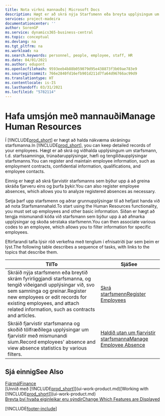 ```yaml
---
title: Nota virkni mannauðs| Microsoft Docs
description: Hægt er að skrá nýja Starfsmenn eða breyta upplýsingum um núverandi starfsmenn, og skrá og greina fjarveru.
services: project-madeira
documentationcenter: ''
author: SorenGP
ms.service: dynamics365-business-central
ms.topic: conceptual
ms.devlang: na
ms.tgt_pltfrm: na
ms.workload: na
ms.search.keywords: personnel, people, employee, staff, HR
ms.date: 04/01/2021
ms.author: edupont
ms.openlocfilehash: 9593eeb4b88b059079d95e438873f3b69ae783e9
ms.sourcegitcommit: 766e2840fd16efb901d211d7fa64d96766ac99d9
ms.translationtype: HT
ms.contentlocale: is-IS
ms.lasthandoff: 03/31/2021
ms.locfileid: "5782114"
---
```

# <a name="manage-human-resources"></a><span data-ttu-id="75ae9-103">Hafa umsjón með mannauði</span><span class="sxs-lookup"><span data-stu-id="75ae9-103">Manage Human Resources</span></span>
<span data-ttu-id="75ae9-104">Í [!INCLUDE[prod_short](includes/prod_short.md)] er hægt að halda nákvæma skráningu starfsmanna.</span><span class="sxs-lookup"><span data-stu-id="75ae9-104">In [!INCLUDE[prod_short](includes/prod_short.md)], you can keep detailed records of your employees.</span></span> <span data-ttu-id="75ae9-105">Hægt er að skrá og viðhalda upplýsingum um starfsmann, t.d. starfssamninga, trúnaðarupplýsingar, hæfi og tengiliðaupplýsingar starfsmanns.</span><span class="sxs-lookup"><span data-stu-id="75ae9-105">You can register and maintain employee information, such as employment contracts, confidential information, qualifications, and employee contacts.</span></span>

<span data-ttu-id="75ae9-106">Einnig er hægt að skrá fjarvistir starfsmanns sem býður upp á að greina skráða fjarveru eins og þurfa þykir.</span><span class="sxs-lookup"><span data-stu-id="75ae9-106">You can also register employee absences, which allows you to analyze registered absences as necessary.</span></span>

<span data-ttu-id="75ae9-107">Setja þarf upp starfsmenn og aðrar grunnupplýsingar til að hefjast handa við að nota Starfsmannahald.</span><span class="sxs-lookup"><span data-stu-id="75ae9-107">To start using the Human Resources functionality, you must set up employees and other basic information.</span></span> <span data-ttu-id="75ae9-108">Síðan er hægt að tengja mismunandi kóða við starfsmann sem býður upp á að afmarka upplýsingar og skoða sérstaka starfsmenn.</span><span class="sxs-lookup"><span data-stu-id="75ae9-108">You can then associate various codes to an employee, which allows you to filter information for specific employees.</span></span>

<span data-ttu-id="75ae9-109">Eftirfarandi tafla lýsir röð verkefna með tenglum í efnisatriði þar sem þeim er lýst.</span><span class="sxs-lookup"><span data-stu-id="75ae9-109">The following table describes a sequence of tasks, with links to the topics that describe them.</span></span>

| <span data-ttu-id="75ae9-110">Til</span><span class="sxs-lookup"><span data-stu-id="75ae9-110">To</span></span> | <span data-ttu-id="75ae9-111">Sjá</span><span class="sxs-lookup"><span data-stu-id="75ae9-111">See</span></span> |
| --- | --- |
| <span data-ttu-id="75ae9-112">Skráið nýja starfsmenn eða breytið skrám fyrirliggjandi starfsmanna, og tengið viðeigandi upplýsingar við, svo sem samninga og greinar.</span><span class="sxs-lookup"><span data-stu-id="75ae9-112">Register new employees or edit records for existing employees, and attach related information, such as contracts and articles.</span></span> |[<span data-ttu-id="75ae9-113">Skrá starfsmenn</span><span class="sxs-lookup"><span data-stu-id="75ae9-113">Register Employees</span></span>](hr-how-register-employees.md) |
| <span data-ttu-id="75ae9-114">Skráið fjarvistir starfsmanna og skoðið tölfræðilega upplýsingar um fjarvistir með mismunandi síum.</span><span class="sxs-lookup"><span data-stu-id="75ae9-114">Record employees' absence and view absence statistics by various filters.</span></span> |[<span data-ttu-id="75ae9-115">Haldið utan um fjarvistir starfsmanna</span><span class="sxs-lookup"><span data-stu-id="75ae9-115">Manage Employee Absence</span></span>](hr-how-manage-absence.md) |

## <a name="see-also"></a><span data-ttu-id="75ae9-116">Sjá einnig</span><span class="sxs-lookup"><span data-stu-id="75ae9-116">See Also</span></span>
[<span data-ttu-id="75ae9-117">Fjármál</span><span class="sxs-lookup"><span data-stu-id="75ae9-117">Finance</span></span>](finance.md)  
<span data-ttu-id="75ae9-118">[Unnið með [!INCLUDE[prod_short](includes/prod_short.md)]](ui-work-product.md)</span><span class="sxs-lookup"><span data-stu-id="75ae9-118">[Working with [!INCLUDE[prod_short](includes/prod_short.md)]](ui-work-product.md)</span></span>  
[<span data-ttu-id="75ae9-119">Breyta því hvaða eiginleikar eru sýndir</span><span class="sxs-lookup"><span data-stu-id="75ae9-119">Change Which Features are Displayed</span></span>](ui-experiences.md)        


[!INCLUDE[footer-include](includes/footer-banner.md)]
